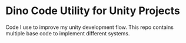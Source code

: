# Dino Code Utility for Unity Projects
Code I use to improve my unity development flow. This repo contains multiple base code to implement different systems.


